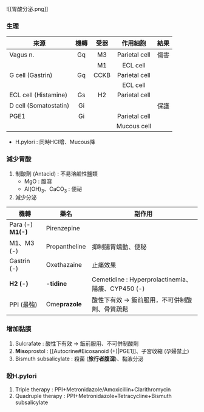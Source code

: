 ![[胃酸分泌.png]]
### 生理
| 來源                  | 機轉 | 受器 |    作用細胞   | 結果 |
|-----------------------|:----:|:----:|:-------------:|:----:|
| Vagus n.              |  Gq  |  M3  | Parietal cell | 傷害 |
|                       |      |  M1  |    ECL cell   |      |
| G cell (Gastrin)      |  Gq  | CCKB | Parietal cell |      |
|                       |      |      |    ECL cell   |      |
| ECL cell (Histamine)  |  Gs  |  H2  | Parietal cell |      |
| D cell (Somatostatin) |  Gi  |      |               | 保護 |
| PGE1                  |  Gi  |      | Parietal cell |      |
|                       |      |      |  Mucous cell  |      |
- H.pylori : 同時HCl增、Mucous降
### 減少胃酸
1. 制酸劑 (Antacid) : 不易溶鹼性鹽類
	- MgO : 腹瀉
	- Al(OH)$_3$、CaCO$_3$ : 便祕 
2. 減少分泌

| 機轉           | 藥名          | 副作用                                            |
|----------------|---------------|---------------------------------------------------|
| Para (-) **M1(-)** | Pirenzepine   |                                                   |
| M1、M3 (-)     | Propantheline | 抑制腸胃蠕動、便秘                                |
| Gastrin (-)    | Oxethazaine   | 止痛效果                                          |
| **H2 (-)**         |    **-tidine**    | Cemetidine : Hyperprolactinemia、陽痿、CYP450 (-) |
| PPI (最強)     | Ome**prazole**    | 酸性下有效 -> 飯前服用，不可併制酸劑、骨質疏鬆      |
### 增加黏膜
1. Sulcrafate : 酸性下有效 -> 飯前服用、不可併制酸劑
2. **Miso**prostol : [[Autocrine#Eicosanoid (+)|PGE1]]、子宮收縮 (孕婦禁止)
3. Bismuth subsalicylate : 殺菌 (**旅行者腹瀉**)、黏液分泌
### 殺H.pylori
1. Triple therapy : PPI+Metronidazole/Amoxicillin+Clarithromycin
2. Quadruple therapy : PPI+Metronidazole+Tetracycline+Bismuth subsalicylate